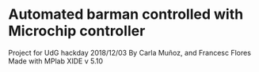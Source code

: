# Automated barman controlled with Microchip controller
Project for UdG hackday 2018/12/03
By Carla Muñoz, and Francesc Flores
Made with MPlab XIDE v 5.10
